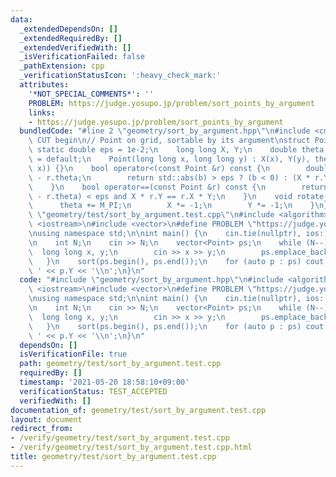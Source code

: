 ```yaml
---
data:
  _extendedDependsOn: []
  _extendedRequiredBy: []
  _extendedVerifiedWith: []
  _isVerificationFailed: false
  _pathExtension: cpp
  _verificationStatusIcon: ':heavy_check_mark:'
  attributes:
    '*NOT_SPECIAL_COMMENTS*': ''
    PROBLEM: https://judge.yosupo.jp/problem/sort_points_by_argument
    links:
    - https://judge.yosupo.jp/problem/sort_points_by_argument
  bundledCode: "#line 2 \"geometry/sort_by_argument.hpp\"\n#include <cmath>\n\n//\
    \ CUT begin\n// Point on grid, sortable by its argument\nstruct Point {\n    constexpr\
    \ static double eps = 1e-2;\n    long long X, Y;\n    double theta;\n    Point()\
    \ = default;\n    Point(long long x, long long y) : X(x), Y(y), theta(std::atan2(y,\
    \ x)) {}\n    bool operator<(const Point &r) const {\n        double b = theta\
    \ - r.theta;\n        return std::abs(b) > eps ? (b < 0) : (X * r.Y > r.X * Y);\n\
    \    }\n    bool operator==(const Point &r) const {\n        return std::abs(theta\
    \ - r.theta) < eps and X * r.Y == r.X * Y;\n    }\n    void rotate_pi() {\n  \
    \      theta += M_PI;\n        X *= -1;\n        Y *= -1;\n    }\n};\n#line 2\
    \ \"geometry/test/sort_by_argument.test.cpp\"\n#include <algorithm>\n#include\
    \ <iostream>\n#include <vector>\n#define PROBLEM \"https://judge.yosupo.jp/problem/sort_points_by_argument\"\
    \nusing namespace std;\n\nint main() {\n    cin.tie(nullptr), ios::sync_with_stdio(false);\n\
    \n    int N;\n    cin >> N;\n    vector<Point> ps;\n    while (N--) {\n      \
    \  long long x, y;\n        cin >> x >> y;\n        ps.emplace_back(x, y);\n \
    \   }\n    sort(ps.begin(), ps.end());\n    for (auto p : ps) cout << p.X << '\
    \ ' << p.Y << '\\n';\n}\n"
  code: "#include \"geometry/sort_by_argument.hpp\"\n#include <algorithm>\n#include\
    \ <iostream>\n#include <vector>\n#define PROBLEM \"https://judge.yosupo.jp/problem/sort_points_by_argument\"\
    \nusing namespace std;\n\nint main() {\n    cin.tie(nullptr), ios::sync_with_stdio(false);\n\
    \n    int N;\n    cin >> N;\n    vector<Point> ps;\n    while (N--) {\n      \
    \  long long x, y;\n        cin >> x >> y;\n        ps.emplace_back(x, y);\n \
    \   }\n    sort(ps.begin(), ps.end());\n    for (auto p : ps) cout << p.X << '\
    \ ' << p.Y << '\\n';\n}\n"
  dependsOn: []
  isVerificationFile: true
  path: geometry/test/sort_by_argument.test.cpp
  requiredBy: []
  timestamp: '2021-05-20 18:58:10+09:00'
  verificationStatus: TEST_ACCEPTED
  verifiedWith: []
documentation_of: geometry/test/sort_by_argument.test.cpp
layout: document
redirect_from:
- /verify/geometry/test/sort_by_argument.test.cpp
- /verify/geometry/test/sort_by_argument.test.cpp.html
title: geometry/test/sort_by_argument.test.cpp
---
```

